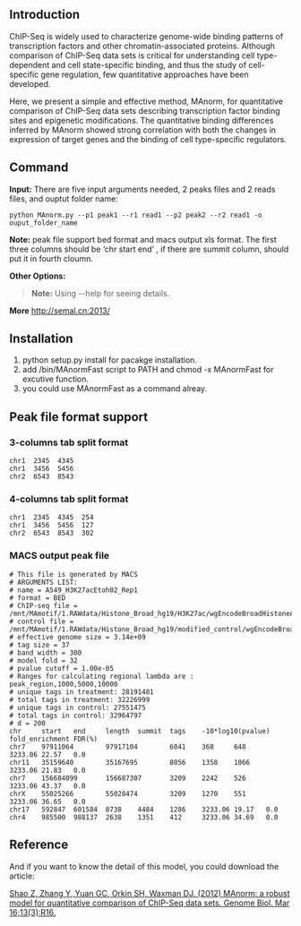 ## Introduction

ChIP-Seq is widely used to characterize genome-wide binding patterns of transcription factors and other chromatin-associated proteins. Although comparison of ChIP-Seq data sets is critical for understanding cell type-dependent and cell state-specific binding, and thus the study of cell-specific gene regulation, few quantitative approaches have been developed. 

Here, we present a simple and effective method, MAnorm, for quantitative comparison of ChIP-Seq data sets describing transcription factor binding sites and epigenetic modifications. The quantitative binding differences inferred by MAnorm showed strong correlation with both the changes in expression of target genes and the binding of cell type-specific regulators.

## Command

**Input:**
There are five input arguments needed, 2 peaks files and 2 reads files, and ouptut folder name:
    
    python MAnorm.py --p1 peak1 --r1 read1 --p2 peak2 --r2 read1 -o ouput_folder_name

**Note:** peak file support bed format and macs output xls format. The first three columns 
should be ‘chr start end’ , if there are summit column, should put it in fourth cloumn.

**Other Options:**
> **Note:** Using --help for seeing details.

**More**
http://semal.cn:2013/

## Installation

1. python setup.py install for pacakge installation.
2. add /bin/MAnormFast script to PATH and chmod -x MAnormFast for excutive function.
3. you could use MAnormFast as a command alreay.


## Peak file format support

### 3-columns tab split format

```
chr1  2345  4345
chr1  3456  5456
chr2  6543  8543 
```

### 4-columns tab split format

```
chr1  2345  4345  254
chr1  3456  5456  127
chr2  6543  8543  302
```

### MACS output peak file

```
# This file is generated by MACS
# ARGUMENTS LIST:
# name = A549_H3K27acEtoh02_Rep1
# format = BED
# ChIP-seq file = /mnt/MAmotif/1.RAWdata/Histone_Broad_hg19/H3K27ac/wgEncodeBroadHistoneA549H3k27acEtoh02AlnRep1.bed
# control file = /mnt/MAmotif/1.RAWdata/Histone_Broad_hg19/modified_control/wgEncodeBroadHistoneA549ControlEtoh02AlnRep2.bed
# effective genome size = 3.14e+09
# tag size = 37
# band width = 300
# model fold = 32
# pvalue cutoff = 1.00e-05
# Ranges for calculating regional lambda are : peak_region,1000,5000,10000
# unique tags in treatment: 28191481
# total tags in treatment: 32226999
# unique tags in control: 27551475
# total tags in control: 32964797
# d = 200
chr     start   end     length  summit  tags    -10*log10(pvalue)       fold_enrichment FDR(%)
chr7    97911064        97917104        6041    368     648     3233.06 22.57   0.0
chr11   35159640        35167695        8056    1358    1066    3233.06 21.83   0.0
chr7    156684099       156687307       3209    2242    526     3233.06 43.37   0.0
chrX    55025266        55028474        3209    1270    551     3233.06 36.65   0.0
chr17   592847  601584  8738    4484    1286    3233.06 19.17   0.0
chr4    985500  988137  2638    1351    412     3233.06 34.69   0.0
```


## Reference

And if you want to know the detail of this model, you could download the article:

[Shao Z, Zhang Y, Yuan GC, Orkin SH, Waxman DJ. (2012) MAnorm: a robust model for quantitative comparison of ChIP-Seq data sets. Genome Biol. Mar 16;13(3):R16.](https://genomebiology.biomedcentral.com/articles/10.1186/gb-2012-13-3-r16)

